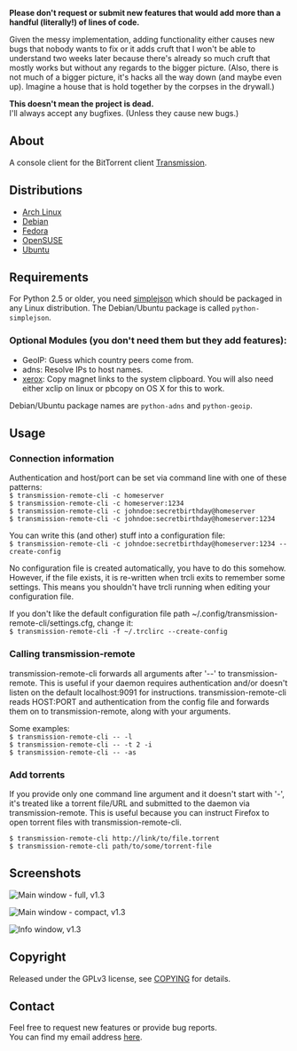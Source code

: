 **Please don't request or submit new features that would add more than a
  handful (literally!) of lines of code.**

Given the messy implementation, adding functionality either causes new bugs
that nobody wants to fix or it adds cruft that I won't be able to understand
two weeks later because there's already so much cruft that mostly works but
without any regards to the bigger picture. (Also, there is not much of a
bigger picture, it's hacks all the way down (and maybe even up). Imagine a
house that is hold together by the corpses in the drywall.)

**This doesn't mean the project is dead.**  
I'll always accept any bugfixes. (Unless they cause new bugs.)

## About

A console client for the BitTorrent client [Transmission](http://www.transmissionbt.com/ "Transmission Homepage").


## Distributions

- [Arch Linux](https://www.archlinux.org/packages/community/any/transmission-remote-cli/)
- [Debian](http://packages.debian.org/search?keywords=transmission-remote-cli)
- [Fedora](https://admin.fedoraproject.org/pkgdb/package/transmission-remote-cli/)
- [OpenSUSE](http://software.opensuse.org/package/transmission-remote-cli?search_term=transmission-remote-cli)
- [Ubuntu](http://packages.ubuntu.com/search?keywords=transmission-remote-cli)


## Requirements

For Python 2.5 or older, you need [simplejson](http://pypi.python.org/pypi/simplejson/) which should be
packaged in any Linux distribution. The Debian/Ubuntu package is called
`python-simplejson`.

### Optional Modules (you don't need them but they add features):

- GeoIP: Guess which country peers come from.
- adns: Resolve IPs to host names.
- [xerox](https://pypi.python.org/pypi/xerox): Copy magnet links to the system clipboard. You will also need either xclip on linux or pbcopy on OS X for this to work.

Debian/Ubuntu package names are `python-adns` and `python-geoip`.


## Usage

### Connection information

Authentication and host/port can be set via command line with one
of these patterns:  
`$ transmission-remote-cli -c homeserver`  
`$ transmission-remote-cli -c homeserver:1234`  
`$ transmission-remote-cli -c johndoe:secretbirthday@homeserver`  
`$ transmission-remote-cli -c johndoe:secretbirthday@homeserver:1234`  

You can write this (and other) stuff into a configuration file:  
`$ transmission-remote-cli -c johndoe:secretbirthday@homeserver:1234 --create-config`  

No configuration file is created automatically, you have to do this
somehow. However, if the file exists, it is re-written when trcli exits to
remember some settings. This means you shouldn't have trcli running when
editing your configuration file.

If you don't like the default configuration file path
~/.config/transmission-remote-cli/settings.cfg, change it:  
`$ transmission-remote-cli -f ~/.trclirc --create-config`


### Calling transmission-remote

transmission-remote-cli forwards all arguments after '--' to
transmission-remote. This is useful if your daemon requires authentication
and/or doesn't listen on the default localhost:9091 for
instructions. transmission-remote-cli reads HOST:PORT and authentication from
the config file and forwards them on to transmission-remote, along with your
arguments.

Some examples:  
`$ transmission-remote-cli -- -l`  
`$ transmission-remote-cli -- -t 2 -i`  
`$ transmission-remote-cli -- -as`


### Add torrents

If you provide only one command line argument and it doesn't start with '-',
it's treated like a torrent file/URL and submitted to the daemon via
transmission-remote. This is useful because you can instruct Firefox to open
torrent files with transmission-remote-cli.

`$ transmission-remote-cli http://link/to/file.torrent`  
`$ transmission-remote-cli path/to/some/torrent-file`


## Screenshots

![Main window - full, v1.3](https://github.com/fagga/transmission-remote-cli/raw/master/screenshots/screenshot-mainfull-v1.3.png)

![Main window - compact, v1.3](https://github.com/fagga/transmission-remote-cli/raw/master/screenshots/screenshot-maincompact-v1.3.png)

![Info window, v1.3](https://github.com/fagga/transmission-remote-cli/raw/master/screenshots/screenshot-details-v1.3.png)


## Copyright

Released under the GPLv3 license, see [COPYING](transmission-remote-cli/blob/master/COPYING) for details.


## Contact

Feel free to request new features or provide bug reports.  
You can find my email address [here](http://github.com/fagga).
